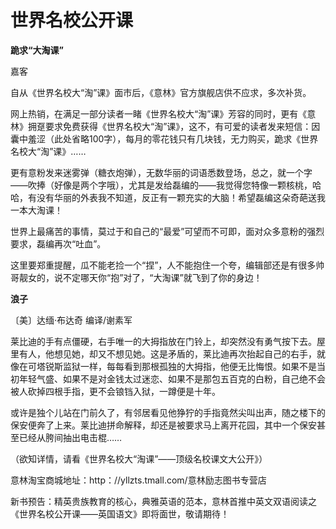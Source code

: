 # 世界名校公开课

**跪求“大淘课”**

嘉客 

自从《世界名校大“淘”课》面市后，《意林》官方旗舰店供不应求，多次补货。 

网上热销，在满足一部分读者一睹《世界名校大“淘”课》芳容的同时，更有《意林》拥趸要求免费获得《世界名校大“淘”课》，这不，有可爱的读者发来短信：因囊中羞涩（此处省略100字），每月的零花钱只有几块钱，无力购买，跪求《世界名校大“淘”课》…… 

更有意粉发来迷雾弹（糖衣炮弹），无数华丽的词语悉数登场，总之，就一个字——吹捧（好像是两个字哦），尤其是发给磊编的——我觉得您特像一颗核桃，哈哈，有没有华丽的外表我不知道，反正有一颗充实的大脑！希望磊编这朵奇葩送我一本大淘课！ 

世界上最痛苦的事情，莫过于和自己的“最爱”可望而不可即，面对众多意粉的强烈要求，磊编再次“吐血”。 

这里要郑重提醒，瓜不能老捡一个“捏”，人不能抱住一个夸，编辑部还是有很多帅哥靓女的，说不定哪天你“抱”对了，“大淘课”就飞到了你的身边！ 

**浪子**

〔美〕达缅·布达奇 编译/谢素军 

莱比迪的手有点僵硬，右手唯一的大拇指放在门铃上，却突然没有勇气按下去。屋里有人，他想见她，却又不想见她。这是矛盾的，莱比迪再次抬起自己的右手，就像在可塔锐斯监狱一样，每每看到那根孤独的大拇指，他便无比悔恨。如果不是当初年轻气盛、如果不是对金钱太过迷恋、如果不是那包五百克的白粉，自己绝不会被人砍掉四根手指，更不会锒铛入狱，一蹲便是十年。 

或许是独个儿站在门前久了，有邻居看见他狰狞的手指竟然尖叫出声，随之楼下的保安便奔了上来。莱比迪拼命解释，却还是被要求马上离开花园，其中一个保安甚至已经从胯间抽出电击棍…… 

（欲知详情，请看《世界名校大“淘课”——顶级名校课文大公开》） 

意林淘宝商城地址：http：//yllzts.tmall.com/意林励志图书专营店 

新书预告：精英贵族教育的核心，典雅英语的范本，意林首推中英文双语阅读之《世界名校公开课——英国语文》即将面世，敬请期待！